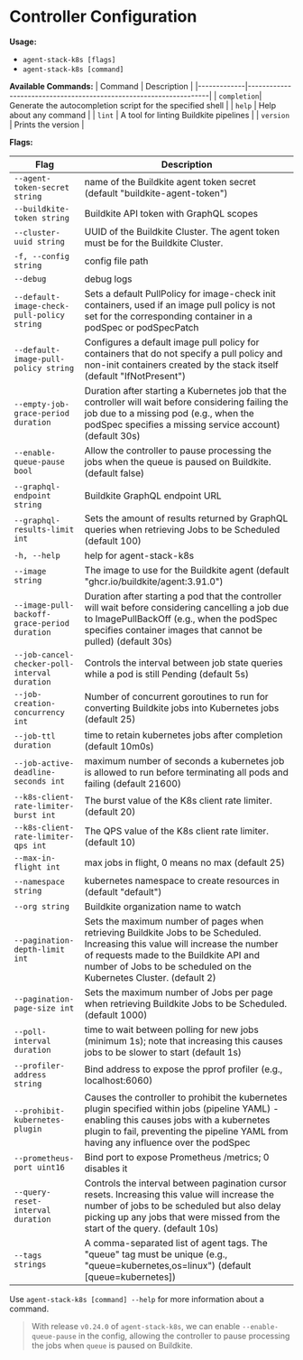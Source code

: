 # Controller Configuration


**Usage:**
- `agent-stack-k8s [flags]`
- `agent-stack-k8s [command]`

**Available Commands:**
| Command     | Description                                                       |
|-------------|-------------------------------------------------------------------|
| `completion`| Generate the autocompletion script for the specified shell        |
| `help`      | Help about any command                                            |
| `lint`      | A tool for linting Buildkite pipelines                            |
| `version`   | Prints the version                                                |

**Flags:**

| Flag                                           | Description                                                                                                                                                                                                                                                                                                                   |
|------------------------------------------------|-------------------------------------------------------------------------------------------------------------------------------------------------------------------------------------------------------------------------------------------------------------------------------------------------------------------------------|
| `--agent-token-secret string`                  | name of the Buildkite agent token secret (default "buildkite-agent-token")                                                                                                                                                                                                                                                    |
| `--buildkite-token string`                     | Buildkite API token with GraphQL scopes                                                                                                                                                                                                                                                                                       |
| `--cluster-uuid string`                        | UUID of the Buildkite Cluster. The agent token must be for the Buildkite Cluster.                                                                                                                                                                                                                                             |
| `-f, --config string`                          | config file path                                                                                                                                                                                                                                                                                                              |
| `--debug`                                      | debug logs                                                                                                                                                                                                                                                                                                                    |
| `--default-image-check-pull-policy string`     | Sets a default PullPolicy for image-check init containers, used if an image pull policy is not set for the corresponding container in a podSpec or podSpecPatch                                                                                                                                                               |
| `--default-image-pull-policy string`           | Configures a default image pull policy for containers that do not specify a pull policy and non-init containers created by the stack itself (default "IfNotPresent")                                                                                                                                                          |
| `--empty-job-grace-period duration`            | Duration after starting a Kubernetes job that the controller will wait before considering failing the job due to a missing pod (e.g., when the podSpec specifies a missing service account) (default 30s)                                                                                                                     |
| `--enable-queue-pause bool`                    | Allow the controller to pause processing the jobs when the queue is paused on Buildkite. (default false)                                                                                                                                                                                                                      |
| `--graphql-endpoint string`                    | Buildkite GraphQL endpoint URL                                                                                                                                                                                                                                                                                                |
| `--graphql-results-limit int`                  | Sets the amount of results returned by GraphQL queries when retrieving Jobs to be Scheduled (default 100)                                                                                                                                                                                                                     |
| `-h, --help`                                   | help for agent-stack-k8s                                                                                                                                                                                                                                                                                                      |
| `--image string`                               | The image to use for the Buildkite agent (default "ghcr.io/buildkite/agent:3.91.0")                                                                                                                                                                                                                                           |
| `--image-pull-backoff-grace-period duration`   | Duration after starting a pod that the controller will wait before considering cancelling a job due to ImagePullBackOff (e.g., when the podSpec specifies container images that cannot be pulled) (default 30s)                                                                                                               |
| `--job-cancel-checker-poll-interval duration`  | Controls the interval between job state queries while a pod is still Pending (default 5s)                                                                                                                                                                                                                                     |
| `--job-creation-concurrency int`               | Number of concurrent goroutines to run for converting Buildkite jobs into Kubernetes jobs (default 25)                                                                                                                                                                                                                        |
| `--job-ttl duration`                           | time to retain kubernetes jobs after completion (default 10m0s)                                                                                                                                                                                                                                                               |
| `--job-active-deadline-seconds int`            | maximum number of seconds a kubernetes job is allowed to run before terminating all pods and failing (default 21600)                                                                                                                                                                                                          |
| `--k8s-client-rate-limiter-burst int`          | The burst value of the K8s client rate limiter. (default 20)                                                                                                                                                                                                                                                                  |
| `--k8s-client-rate-limiter-qps int`            | The QPS value of the K8s client rate limiter. (default 10)                                                                                                                                                                                                                                                                    |
| `--max-in-flight int`                          | max jobs in flight, 0 means no max (default 25)                                                                                                                                                                                                                                                                               |
| `--namespace string`                           | kubernetes namespace to create resources in (default "default")                                                                                                                                                                                                                                                               |
| `--org string`                                 | Buildkite organization name to watch                                                                                                                                                                                                                                                                                          |
| `--pagination-depth-limit int`                 | Sets the maximum number of pages when retrieving Buildkite Jobs to be Scheduled. Increasing this value will increase the number of requests made to the Buildkite API and number of Jobs to be scheduled on the Kubernetes Cluster. (default 2)                                                                               |
| `--pagination-page-size int`                   | Sets the maximum number of Jobs per page when retrieving Buildkite Jobs to be Scheduled. (default 1000)                                                                                                                                                                                                                       |
| `--poll-interval duration`                     | time to wait between polling for new jobs (minimum 1s); note that increasing this causes jobs to be slower to start (default 1s)                                                                                                                                                                                              |
| `--profiler-address string`                    | Bind address to expose the pprof profiler (e.g., localhost:6060)                                                                                                                                                                                                                                                              |
| `--prohibit-kubernetes-plugin`                 | Causes the controller to prohibit the kubernetes plugin specified within jobs (pipeline YAML) - enabling this causes jobs with a kubernetes plugin to fail, preventing the pipeline YAML from having any influence over the podSpec                                                                                           |
| `--prometheus-port uint16`                     | Bind port to expose Prometheus /metrics; 0 disables it                                                                                                                                                                                                                                                                        |
| `--query-reset-interval duration`              | Controls the interval between pagination cursor resets. Increasing this value will increase the number of jobs to be scheduled but also delay picking up any jobs that were missed from the start of the query. (default 10s)                                                                                                 |
| `--tags strings`                               | A comma-separated list of agent tags. The "queue" tag must be unique (e.g., "queue=kubernetes,os=linux") (default [queue=kubernetes])                                                                                                                                                                                         |



Use `agent-stack-k8s [command] --help` for more information about a command.


> With release `v0.24.0` of `agent-stack-k8s`, we can enable `--enable-queue-pause` in the config, allowing the controller to pause processing the jobs when `queue` is paused on Buildkite.
